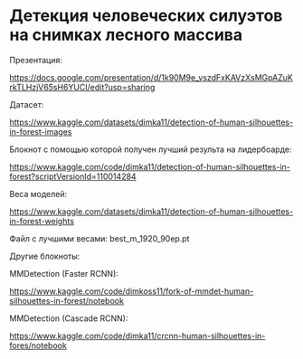 # Детекция человеческих силуэтов на снимках лесного массива

Презентация:

https://docs.google.com/presentation/d/1k90M9e_vszdFxKAVzXsMGpAZuKrkTLHzjV65sH6YUCI/edit?usp=sharing


Датасет:

https://www.kaggle.com/datasets/dimka11/detection-of-human-silhouettes-in-forest-images

Блокнот с помощью которой получен лучший результа на лидербоарде:

https://www.kaggle.com/code/dimka11/detection-of-human-silhouettes-in-forest?scriptVersionId=110014284


Веса моделей:

https://www.kaggle.com/datasets/dimka11/detection-of-human-silhouettes-in-forest-weights

Файл с лучшими весами: best_m_1920_90ep.pt



Другие блокноты:

MMDetection (Faster RCNN):

https://www.kaggle.com/code/dimkoss11/fork-of-mmdet-human-silhouettes-in-forest/notebook

MMDetection (Cascade RCNN):

https://www.kaggle.com/code/dimka11/crcnn-human-silhouettes-in-fores/notebook

